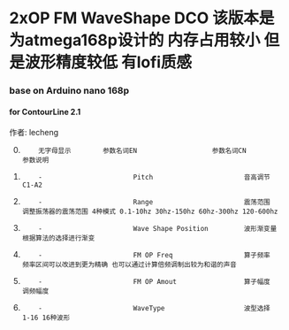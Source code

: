# 2xOP FM WaveShape DCO 该版本是为atmega168p设计的 内存占用较小 但是波形精度较低 有lofi质感
### base on Arduino nano 168p
#### for ContourLine 2.1  
作者: lecheng  

 0.         无字母显示        参数名词EN                   参数名词CN                    参数说明
 1.         -                       Pitch                       音高调节                      C1-A2
 2.         -                       Range                       震荡范围                      调整振荡器的震荡范围 4种模式 0.1-10hz 30hz-150hz 60hz-300hz 120-600hz
 3.         -                       Wave Shape Position         波形渐变量                    根据算法的选择进行渐变
 4.         -                       FM OP Freq                  算子频率                      频率区间可以改进到更为精确 也可以通过计算倍频调制出较为和谐的声音
 5.         -                       FM OP Amout                 算子幅度                      调频幅度
 6.         -                       WaveType                    波型选择                      1-16 16种波形
